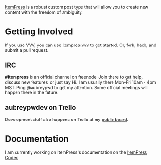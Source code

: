 [ItemPress](http://wordpress.org/plugins/itempress/) is a robust custom post type that will allow you to create new content with the freedom of ambiguity.

# Getting Involved

If you use VVV, you can use [itempres-vvv](https://github.com/aubreypwd/itempress-vvv) to get started. Or, fork, hack, and submit a pull request.

## IRC

**#itempress** is an official channel on freenode. Join there to get help, discuss new features, or just say Hi. I am usually there Mon-Fri 10am - 4pm MST. Ping @aubreypwd to get my attention. Some official meetings will happen there in the future.

## aubreypwdev on Trello

Development stuff also happens on Trello at my [public board](https://trello.com/b/uk3hdBiF).

# Documentation

I am currently working on ItemPress's documentation on the [ItemPress Codex](http://codex.wordpress.org/index.php?title=User:Aubreypwd/itempress)